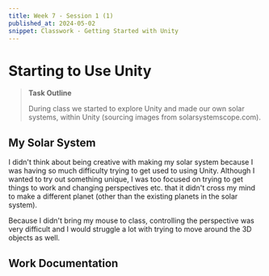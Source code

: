 ```yaml
---
title: Week 7 - Session 1 (1)
published_at: 2024-05-02
snippet: Classwork - Getting Started with Unity
---
```

# Starting to Use Unity
> **Task Outline**
>
> During class we started to explore Unity and made our own solar systems, within Unity (sourcing images from solarsystemscope.com).

## My Solar System

I didn't think about being creative with making my solar system because I was having so much difficulty trying to get used to using Unity. Although I wanted to try out something unique, I was too focused on trying to get things to work and changing perspectives etc. that it didn't cross my mind to make a different planet (other than the existing planets in the solar system).

Because I didn't bring my mouse to class, controlling the perspective was very difficult and I would struggle a lot with trying to move around the 3D objects as well. 

## Work Documentation